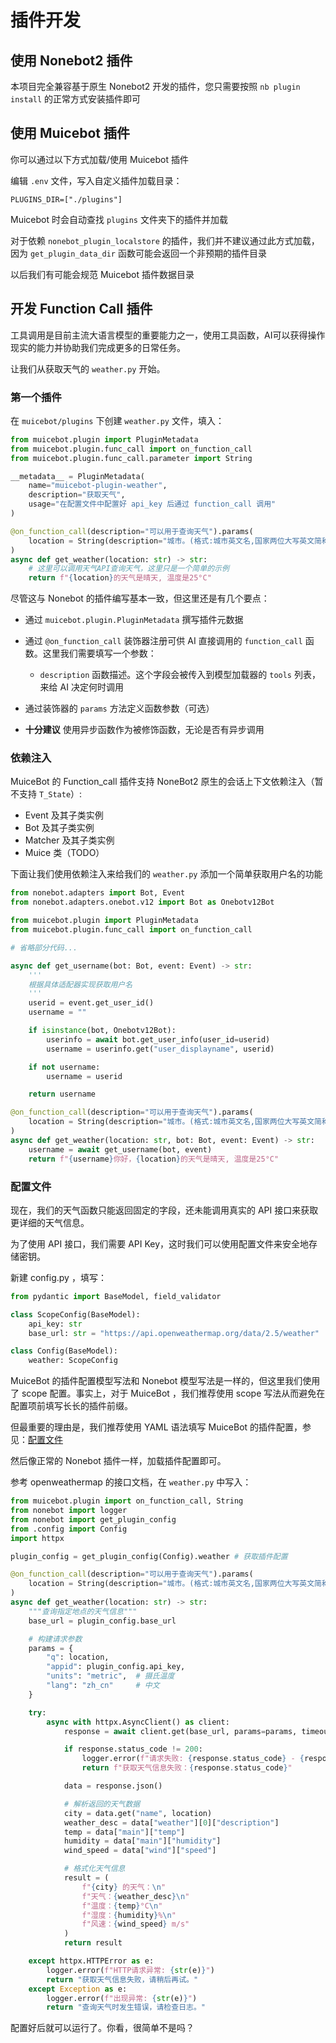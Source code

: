 # 插件开发

## 使用 Nonebot2 插件

本项目完全兼容基于原生 Nonebot2 开发的插件，您只需要按照 `nb plugin install` 的正常方式安装插件即可

## 使用 Muicebot 插件

你可以通过以下方式加载/使用 Muicebot 插件

编辑 `.env` 文件，写入自定义插件加载目录：

```dotenv
PLUGINS_DIR=["./plugins"]
```

Muicebot 时会自动查找 `plugins` 文件夹下的插件并加载

对于依赖 `nonebot_plugin_localstore` 的插件，我们并不建议通过此方式加载，因为 `get_plugin_data_dir` 函数可能会返回一个非预期的插件目录

以后我们有可能会规范 Muicebot 插件数据目录

## 开发 Function Call 插件

工具调用是目前主流大语言模型的重要能力之一，使用工具函数，AI可以获得操作现实的能力并协助我们完成更多的日常任务。

让我们从获取天气的 `weather.py` 开始。

### 第一个插件

在 `muicebot/plugins` 下创建 `weather.py` 文件，填入：

```python
from muicebot.plugin import PluginMetadata
from muicebot.plugin.func_call import on_function_call
from muicebot.plugin.func_call.parameter import String

__metadata__ = PluginMetadata(
    name="muicebot-plugin-weather",
    description="获取天气",
    usage="在配置文件中配置好 api_key 后通过 function_call 调用"
)

@on_function_call(description="可以用于查询天气").params(
    location = String(description="城市。(格式:城市英文名,国家两位大写英文简称)", required=True)
)
async def get_weather(location: str) -> str:
    # 这里可以调用天气API查询天气，这里只是一个简单的示例
    return f"{location}的天气是晴天, 温度是25°C"
```

尽管这与 Nonebot 的插件编写基本一致，但这里还是有几个要点：

- 通过 `muicebot.plugin.PluginMetadata` 撰写插件元数据

- 通过 `@on_function_call` 装饰器注册可供 AI 直接调用的 `function_call` 函数。这里我们需要填写一个参数：

    - `description` 函数描述。这个字段会被传入到模型加载器的 `tools` 列表，来给 AI 决定何时调用

- 通过装饰器的 `params` 方法定义函数参数（可选）

- **十分建议** 使用异步函数作为被修饰函数，无论是否有异步调用

### 依赖注入

MuiceBot 的 Function_call 插件支持 NoneBot2 原生的会话上下文依赖注入（暂不支持 `T_State`）:

- Event 及其子类实例
- Bot 及其子类实例
- Matcher 及其子类实例
- Muice 类（TODO）

下面让我们使用依赖注入来给我们的 `weather.py` 添加一个简单获取用户名的功能

```python
from nonebot.adapters import Bot, Event
from nonebot.adapters.onebot.v12 import Bot as Onebotv12Bot

from muicebot.plugin import PluginMetadata
from muicebot.plugin.func_call import on_function_call

# 省略部分代码...

async def get_username(bot: Bot, event: Event) -> str:
    '''
    根据具体适配器实现获取用户名
    '''
    userid = event.get_user_id()
    username = ""

    if isinstance(bot, Onebotv12Bot):
        userinfo = await bot.get_user_info(user_id=userid)
        username = userinfo.get("user_displayname", userid)

    if not username:
        username = userid

    return username

@on_function_call(description="可以用于查询天气").params(
    location = String(description="城市。(格式:城市英文名,国家两位大写英文简称)", required=True)
)
async def get_weather(location: str, bot: Bot, event: Event) -> str:
    username = await get_username(bot, event)
    return f"{username}你好，{location}的天气是晴天, 温度是25°C"
```

### 配置文件

现在，我们的天气函数只能返回固定的字段，还未能调用真实的 API 接口来获取更详细的天气信息。

为了使用 API 接口，我们需要 API Key，这时我们可以使用配置文件来安全地存储密钥。

新建 config.py ，填写：

```python
from pydantic import BaseModel, field_validator

class ScopeConfig(BaseModel):
    api_key: str
    base_url: str = "https://api.openweathermap.org/data/2.5/weather"

class Config(BaseModel):
    weather: ScopeConfig
```

MuiceBot 的插件配置模型写法和 Nonebot 模型写法是一样的，但这里我们使用了 scope 配置。事实上，对于 MuiceBot ，我们推荐使用 scope 写法从而避免在配置项前填写长长的插件前缀。

但最重要的理由是，我们推荐使用 YAML 语法填写 MuiceBot 的插件配置，参见：[配置文件](/guide/configuration)

然后像正常的 Nonebot 插件一样，加载插件配置即可。

参考 openweathermap 的接口文档，在 `weather.py` 中写入：

```python
from muicebot.plugin import on_function_call, String
from nonebot import logger
from nonebot import get_plugin_config
from .config import Config
import httpx

plugin_config = get_plugin_config(Config).weather # 获取插件配置

@on_function_call(description="可以用于查询天气").params(
    location = String(description="城市。(格式:城市英文名,国家两位大写英文简称)", required=True)
)
async def get_weather(location: str) -> str:
    """查询指定地点的天气信息"""
    base_url = plugin_config.base_url

    # 构建请求参数
    params = {
        "q": location,
        "appid": plugin_config.api_key,
        "units": "metric",  # 摄氏温度
        "lang": "zh_cn"     # 中文
    }

    try:
        async with httpx.AsyncClient() as client:
            response = await client.get(base_url, params=params, timeout=10)

            if response.status_code != 200:
                logger.error(f"请求失败: {response.status_code} - {response.text}")
                return f"获取天气信息失败：{response.status_code}"

            data = response.json()

            # 解析返回的天气数据
            city = data.get("name", location)
            weather_desc = data["weather"][0]["description"]
            temp = data["main"]["temp"]
            humidity = data["main"]["humidity"]
            wind_speed = data["wind"]["speed"]

            # 格式化天气信息
            result = (
                f"{city} 的天气：\n"
                f"天气：{weather_desc}\n"
                f"温度：{temp}°C\n"
                f"湿度：{humidity}%\n"
                f"风速：{wind_speed} m/s"
            )
            return result

    except httpx.HTTPError as e:
        logger.error(f"HTTP请求异常: {str(e)}")
        return "获取天气信息失败，请稍后再试。"
    except Exception as e:
        logger.error(f"出现异常: {str(e)}")
        return "查询天气时发生错误，请检查日志。"
```

配置好后就可以运行了。你看，很简单不是吗？